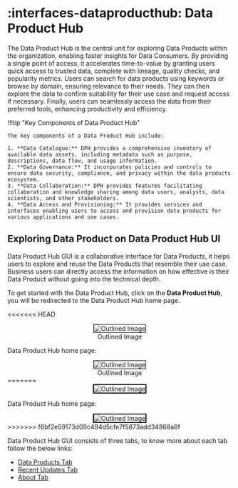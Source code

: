 # :interfaces-dataproducthub: Data Product Hub

The Data Product Hub is the central unit for exploring Data Products within the organization, enabling faster insights for Data Consumers. By providing a single point of access, it accelerates time-to-value by granting users quick access to trusted data, complete with lineage, quality checks, and popularity metrics. Users can search for data products using keywords or browse by domain, ensuring relevance to their needs. They can then explore the data to confirm suitability for their use case and request access if necessary. Finally, users can seamlessly access the data from their preferred tools, enhancing productivity and efficiency.


!!!tip "Key Components of Data Product Hub"

    The key components of a Data Product Hub include:

    1. **Data Catalogue:** DPH provides a comprehensive inventory of available data assets, including metadata such as purpose, descriptions, data flow, and usage information.
    2. **Data Governance:** It incorporates policies and controls to ensure data security, compliance, and privacy within the data products ecosystem.
    3. **Data Collaboration:** DPH provides features facilitating collaboration and knowledge sharing among data users, analysts, data scientists, and other stakeholders.
    4. **Data Access and Provisioning:** It provides services and interfaces enabling users to access and provision data products for various applications and use cases.

## Exploring Data Product on Data Product Hub UI

Data Product Hub GUI is a collaborative interface for Data Products, it helps users to explore and reuse the Data Products that resemble their use case. Business users can directly access the information on how effective is their Data Product without going into the technical depth.

To get started with the Data Product Hub, click on the **Data Product Hub**, you will be redirected to the Data Product Hub home page.

<<<<<<< HEAD
<center>
  <div style="text-align: center;">
    <img src="/interfaces/data_product_hub/Untitled%20(12).png" alt="Outlined Image" style="border:1px solid black;">
    <figcaption>Outlined Image</figcaption>
  </div>
</center>

Data Product Hub home page:

<center>
  <div style="text-align: center;">
    <img src="/interfaces/data_product_hub/Untitled%20(13).png" alt="Outlined Image" style="border:1px solid black;">
    <figcaption>Outlined Image</figcaption>
  </div>
</center>
=======
<div style="text-align: center;">
  <img src="/interfaces/data_product_hub/Untitled%20(12).png" alt="Outlined Image" style="border:2px solid black;">
</div>


Data Product Hub home page:

<div style="text-align: center;">
  <img src="/interfaces/data_product_hub/Untitled%20(13).png" alt="Outlined Image" style="border:2px solid black;">
</div>
>>>>>>> f6bf2e59173d09c494d5cfe7f5873add34868a8f

Data Product Hub GUI consists of three tabs, to know more about each tab follow the below links:

- [Data Products Tab](/interfaces/data_product_hub/tabs/data_product_tab/)
- [Recent Updates Tab](/interfaces/data_product_hub/tabs/recent_updates/) 
- [About Tab](/interfaces/data_product_hub/tabs/about/) 
